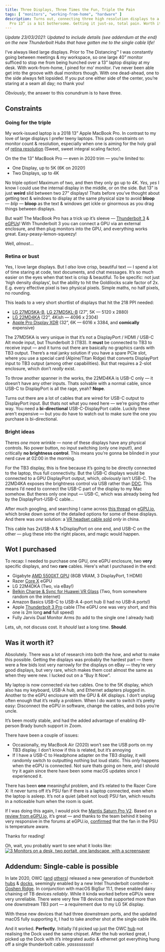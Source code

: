 ```yaml
---
title: Three Displays, Three Times the Fun, Triple the Pain
tags: [ "monitors", "working-from-home", "hardware" ]
description: Turns out, connecting three high resolution displays to a MacBook
  Pro 13” is a bit bothersome. Getting it just-so, total pain. Worth it.
---
```


_Update 23/03/2021: Updated to include details (see addendum at the end) on the
new Thunderbolt Hubs that have gotten me to the single cable life!_

I’ve always liked large displays. Prior to The Distancing™ I was constantly
going between meetings & my workspace, so one large 40” monitor sufficed to stop
me from being hunched over a 13” laptop display at my desk. With work-from-home,
I pined for mo’ monitor. I’ve never been able get into the groove with dual
monitors though. With one dead-ahead, one to the side always felt lopsided. If
you put one either side of the center, you’re staring at a seam all day; no
thank you!

_Obviously_, the answer to this conundrum is to have three.

## Constraints

### Going for the triple

My work-issued laptop is a 2018 13” Apple MacBook Pro. In contrast to my love of
large displays I prefer teeny laptops. This puts constraints on monitor count &
resolution, especially when one is aiming for the holy grail of [retina
resolution](https://en.wikipedia.org/wiki/Retina_display "Retina Display")
(Sweet, sweet integral scaling factor).

On the the 13” MacBook Pro — even in 2020 trim — you’re limited to:

- One Display, up to 5K (6K on 2020!)
- Two Displays, up to 4K

No triple option! Maximum of two, and then they only go up to 4K. _Yes, yes_ I
know I could use the internal display in the middle, or on the side. But 13” is
just **weird** slid between two 27” displays! Thats before you’ve thought about
getting text & windows to display at the same physical size to avoid **bloop** —
_blip_ — **bloop** as the text & windows get ickle or ginormous as you drag
things between displays.

But wait! The MacBook Pro has a trick up it’s sleeve — [Thunderbolt
3](<https://en.m.wikipedia.org/wiki/Thunderbolt_(interface)#Thunderbolt_3>
"Thunderbolt 3") &
[eGPUs](<https://en.m.wikipedia.org/wiki/Graphics_processing_unit#External_GPU_(eGPU)>
"eGPU")! With Thunderbolt 3 you can connect a GPU via an external enclosure, and
then plug monitors into the GPU, and everything works great.
Easy-peasy-lemon-squeezy!

Well, _almost_…

### Retina or bust

Yes, I love large displays. But I _also_ love crisp, beautiful text — I spend a
lot of time staring at code, text documents, and chat messages. It’s so much
easier on the eyes when that text is crisp & beautiful. To be specific: not just
‘high density displays’, but the ability to hit the Goldilocks scale factor of
2x. E.g. every effective pixel is two physical pixels. Simple maths, no half
pixels, no rounding.

This leads to a very short shortlist of displays that hit the 218 PPI needed:

- [LG
  27MD5KA-B](https://www.lg.com/us/monitors/lg-27MD5KA-B-5k-uhd-led-monitor),
  [LG 27MD5KL-B](https://www.lg.com/us/monitors/lg-27md5kl-b-5k-uhd-led-monitor)
  (27”, 5K — 5120 x 2880)
- [LG 22MD4KA](https://www.lg.com/us/monitors/lg-22MD4KA-B-4k-uhd-led-monitor)
  (22”, 4Kish — 4096 x 2304)
- [Apple Pro Display XDR](https://www.apple.com/pro-display-xdr/) (32”, 6K —
  6016 x 3384, and **comically** expensive)

The 27MD5KA is very unique in that it’s not a DisplayPort / HDMI / USB-C Alt
mode input, but Thunderbolt 3 (TB3). It **must** be connected to TB3 to receive
input — and it turns out there are basically no graphics cards with TB3 output.
There’s a real janky solution if you have a spare PCIe slot, where you use a
special card (Alpine/Titan Ridge) that converts DisplayPort input to TB3 output
(among other capabilities). But that requires a 2-slot enclosure, which don’t
_really_ exist.

To throw another spanner in the works, the 22MD4KA is USB-C only — it doesn’t
have any other inputs. Thats solvable with a normal cable, since USB-C to
DisplayPort is all the rage, yeah? **Nope**.

Turns out there are a lot of cables that are wired for USB-C output to
DisplayPort input. But thats not what you need here — we’re going the other way.
You need a **bi-directional** USB-C-DisplayPort cable. Luckily these aren’t
expensive — but you do have to watch out to make sure the one you purchase is
bi-directional.

### Bright ideas

Theres _one_ more wrinkle — none of these displays have any physical controls.
No power button, no input switching (only one input!), and critically **no
brightness control**. This means you’re gonna be blinded in your nerd cave at
02:00 in the morning.

For the TB3 display, this is fine because it’s going to be directly connected to
the laptop, thus full connectivity. But the USB-C displays would be connected to
a GPU DisplayPort output, which, _obviously_ isn’t USB-C. The 22MD4KA exposes
the brightness control via USB rather than
[DDC](https://en.wikipedia.org/wiki/Display_Data_Channel). This means I’d need
to connect the USB-C part of the display to my Mac somehow. But theres only one
input — USB-C, which was already being fed by the DisplayPort-USB-C cable…

After much googling, and searching I came across [this
thread](https://egpu.io/forums/postid/79127/) on [eGPU.io](https://egpu.io),
which broke down some of the detailed options for some of these displays. And
there was _one_ solution: a [VR headset cable
sold](https://www.giztop.com/belkin-charge-and-sync-cable-for-huawei-vr-glass.html)
_only_ in china.

This cable has 2xUSB-A & 1xDisplayPort on one end, and USB-C on the other — plug
these into the right places, and magic would happen.

## Wot I purchased

To recap: I needed to purchase one GPU, one eGPU enclosure, two **very**
specific displays, and two **rare** cables. Here's what I purchased in the end:

- Gigabyte [AMD 5500XT
  GPU](https://www.amd.com/en/products/graphics/amd-radeon-rx-5500-xt) (8GB
  VRAM, 3 DisplayPort, 1 HDMI)
- Razer [Core
  X](https://www.razer.com/gaming-egpus/Razer-Core-X/RC21-01310100-R3U1) eGPU
- LG 22M4DKA (Two, via eBay!)
- [Belkin Charge & Sync for Huawei VR
  Glass](https://www.giztop.com/belkin-charge-and-sync-cable-for-huawei-vr-glass.html)
  (Two, from somewhere random on the internet)
- Amazon Basics USB-C to USB-A 4-port hub (I had no USB-A ports!)
- Apple [Thunderbolt 3 Pro](https://store.apple.com/xc/product/MWP32AM/A) cable
  (The eGPU one was very short, and this one is 2m long **and** full speed)
- Fully Jarvis Dual Monitor Arms (to add to the single one I already had)

Lets, uh, not discuss cost. It _should_ last a long time. **Should**.

## Was it worth it?

Absolutely. There was a lot of research into both the _how_, and _what_ to make
this possible. Getting the displays was probably the hardest part — there were a
few bids lost very narrowly for the displays on eBay — they’re very good
displays, but very rare, which makes them cost almost the same as when they were
new. I lucked out on a “Buy It Now”.

My laptop is now connected via two cables. One to the 5K display, which also has
my keyboard, USB-A hub, and Ethernet adapters plugged in. Another to the eGPU
enclosure with the GPU & 4K displays. I don’t unplug often enough that it’s
really a problem. When I do want to switch it’s pretty easy: Disconnect the eGPU
in software, change the cables, and bobs you’re uncle.

It’s been mostly stable, and had the added advantage of enabling 49-person Brady
bunch support in Zoom.

There have been a couple of issues:

- Occasionally, my MacBook Air (2020) won’t see the USB ports on my TB3 display.
  I don’t know if this is related, but it’s annoying
- If I have a USB-C to Headphone adapter on the TB3 display, it will randomly
  switch to outputting nothing but loud static. This _only_ happens when the
  eGPU is connected. Not sure thats going on here, and I should try it again
  since there have been some macOS updates since I experienced it.

There has been **one** meaningful problem, and it’s related to the Razer Core X:
It never turns off it’s PSU fan if there is a laptop connected, even when the
laptop is asleep. It’s not a quiet (albeit not loud) PSU fan, which results in a
noticeable hum when the room is quiet.

If I was doing this again, I would pick the [Mantis Saturn Pro
V2](https://mymantiz.com). Based on a [review from
eGPU.io](https://egpu.io/mantiz-saturn-pro-review-king-of-the-ring/), it’s great
— and thanks to the team behind it being very responsive in the forums at
eGPU.io,
[confirmed](https://egpu.io/forums/thunderbolt-enclosures/unboxing-mantiz-saturn-pro-thunderbolt-3-egpu-enclosure/paged/27/#post-86800)
that the fan in the PSU is temperature aware.

Thanks for reading!

Oh, wait, you probably want to see what it looks like: [![3 Monitors on a desk,
two portait, one landscape, with a
screensaver](/ruminations/assets/triple-monitor-desk-thumb.jpg)](/ruminations/assets/triple-monitor-desk.jpg)

## Addendum: Single-cable is possible

In late 2020, OWC
([and](https://www.razer.com/gaming-pc-accessories/razer-thunderbolt-4-dock-chroma/RC21-01690100-R3U1)
[others](https://www.kensington.com/p/products/device-docking-connectivity-products/laptop-docks-usb-accessories/sd5700t-thunderbolt-4-dual-4k-docking-station-with-90w-pd/))
released a new generation of thunderbolt
[hubs](https://eshop.macsales.com/shop/owc-thunderbolt-hub) &
[docks](https://eshop.macsales.com/shop/owc-thunderbolt-dock), seemingly enabled
by a new Intel Thunderbolt controller - [Goshen
Ridge](https://www.anandtech.com/show/16333/intel-maple-ridge-thunderbolt-4-controller-now-shipping).
In conjunction with macOS BigSur 11.1, these enabled daisy chaining of TB
devices _reliably_. While it kinda worked before eGPUs were very unreliable.
There were very few TB devices that supported more than one downstream TB3 port
— a requirement due to my LG 5K display.

With these new devices that had three downstream ports, and the updated macOS
fully supporting it, I had to take another shot at the single cable life.

And it worked. **Perfectly**. Initially I’d picked up just the OWC
[hub](https://eshop.macsales.com/shop/owc-thunderbolt-hub) not realising the
Dock used the same chipset. After the hub worked great, I picked up the Dock
with it’s integrated audio & ethernet got everything hung off a single
thunderbolt cable. *yasssssssss*!